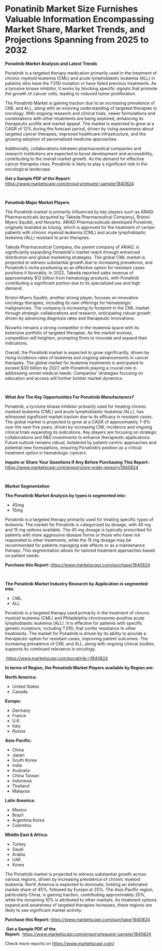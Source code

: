 <p><h1>Ponatinib Market Size Furnishes Valuable Information Encompassing Market Share, Market Trends, and Projections Spanning from 2025 to 2032</h1></p><p><strong>Ponatinib Market Analysis and Latest Trends</strong></p>
<p><p>Ponatinib is a targeted therapy medication primarily used in the treatment of chronic myeloid leukemia (CML) and acute lymphoblastic leukemia (ALL) in patients who have the T315I mutation or have failed previous treatments. As a tyrosine kinase inhibitor, it works by blocking specific signals that promote the growth of cancer cells, leading to reduced tumor proliferation.</p><p>The Ponatinib Market is gaining traction due to an increasing prevalence of CML and ALL, along with an evolving understanding of targeted therapies in oncology. With ongoing research and clinical trials, newer formulations and combinations with other treatments are being explored, enhancing its therapeutic profile and market appeal. The market is expected to grow at a CAGR of 12% during the forecast period, driven by rising awareness about targeted cancer therapies, improved healthcare infrastructure, and the growing adoption of personalized medicine approaches. </p><p>Additionally, collaborations between pharmaceutical companies and research institutions are expected to boost development and accessibility, contributing to the overall market growth. As the demand for effective cancer therapies rises, Ponatinib is likely to play a significant role in the oncological landscape.</p></p>
<p><strong>Get a Sample PDF of the Report:&nbsp;</strong> <a href="https://www.marketscagr.com/enquiry/request-sample/1840824?utm_campaign=2893&utm_medium=2&utm_source=Github&utm_content=ia&utm_term=08032025&utm_id=ponatinib">https://www.marketscagr.com/enquiry/request-sample/1840824</a></p>
<p>&nbsp;</p>
<p><strong>Ponatinib Major Market Players</strong></p>
<p><p>The Ponatinib market is primarily influenced by key players such as ARIAD Pharmaceuticals (acquired by Takeda Pharmaceutical Company), Bristol-Myers Squibb, and Novartis. ARIAD Pharmaceuticals developed Ponatinib, originally branded as Iclusig, which is approved for the treatment of certain patients with chronic myeloid leukemia (CML) and acute lymphoblastic leukemia (ALL) resistant to prior therapies.</p><p>Takeda Pharmaceutical Company, the parent company of ARIAD, is significantly expanding Ponatinib's market reach through enhanced distribution and global marketing strategies. The global CML market is projected to witness substantial growth due to increasing prevalence, and Ponatinib's niche positioning as an effective option for resistant cases positions it favorably. In 2022, Takeda reported sales revenue of approximately $12 billion from hematology products, with Ponatinib contributing a significant portion due to its specialized use and high demand.</p><p>Bristol-Myers Squibb, another strong player, focuses on innovative oncology therapies, including its own offerings for hematologic malignancies. The company is increasing its footprint in the CML market through strategic collaborations and research, anticipating robust growth driven by advancing diagnosis rates and therapeutic innovations.</p><p>Novartis remains a strong competitor in the leukemia space with its extensive portfolio of targeted therapies. As the market evolves, competition will heighten, prompting firms to innovate and expand their indications.</p><p>Overall, the Ponatinib market is expected to grow significantly, driven by rising incidence rates of leukemia and ongoing advancements in cancer therapies. The global market for leukemia treatments is anticipated to exceed $30 billion by 2027, with Ponatinib playing a crucial role in addressing unmet medical needs. Companies' strategies focusing on education and access will further bolster market dynamics.</p></p>
<p>&nbsp;</p>
<p><strong>What Are The Key Opportunities For Ponatinib Manufacturers?</strong></p>
<p><p>Ponatinib, a tyrosine kinase inhibitor primarily used for treating chronic myeloid leukemia (CML) and acute lymphoblastic leukemia (ALL), has witnessed significant market traction due to its efficacy in resistant cases. The global market is projected to grow at a CAGR of approximately 7-9% over the next five years, driven by increasing CML incidence and ongoing clinical trials expanding its indications. Key players are focusing on strategic collaborations and R&D investments to enhance therapeutic applications. Future outlook remains robust, bolstered by patient-centric approaches and potential new formulations, ensuring Ponatinib’s position as a critical treatment option in hematologic cancers.</p></p>
<p><strong>Inquire or Share Your Questions If Any Before Purchasing This Report:</strong> <a href="https://www.marketscagr.com/enquiry/pre-order-enquiry/1840824?utm_campaign=2893&utm_medium=2&utm_source=Github&utm_content=ia&utm_term=08032025&utm_id=ponatinib">https://www.marketscagr.com/enquiry/pre-order-enquiry/1840824</a></p>
<p>&nbsp;</p>
<p><strong>Market Segmentation</strong></p>
<p><strong>The Ponatinib Market Analysis by types is segmented into:</strong></p>
<p><ul><li>45mg</li><li>15mg</li></ul></p>
<p><p>Ponatinib is a targeted therapy primarily used for treating specific types of leukemia. The market for Ponatinib is categorized by dosage, with 45 mg and 15 mg options available. The 45 mg dosage is typically prescribed for patients with more aggressive disease forms or those who have not responded to other treatments, while the 15 mg dosage may be recommended for patients managing side effects or as a maintenance therapy. This segmentation allows for tailored treatment approaches based on patient needs.</p></p>
<p><strong>Purchase this Report:&nbsp;</strong><a href="https://www.marketscagr.com/purchase/1840824?utm_campaign=2893&utm_medium=2&utm_source=Github&utm_content=ia&utm_term=08032025&utm_id=ponatinib">https://www.marketscagr.com/purchase/1840824</a></p>
<p>&nbsp;</p>
<p><strong>The Ponatinib Market Industry Research by Application is segmented into:</strong></p>
<p><ul><li>CML</li><li>ALL</li></ul></p>
<p><p>Ponatinib is a targeted therapy used primarily in the treatment of chronic myeloid leukemia (CML) and Philadelphia chromosome-positive acute lymphoblastic leukemia (ALL). It is effective for patients with specific genetic mutations, including T315I, that confer resistance to other treatments. The market for Ponatinib is driven by its ability to provide a therapeutic option for resistant cases, improving patient outcomes. The increasing prevalence of CML and ALL, along with ongoing clinical studies, supports its continued relevance in oncology.</p></p>
<p><a href="https://www.marketscagr.com/ponatinib-r1840824?utm_campaign=2893&utm_medium=2&utm_source=Github&utm_content=ia&utm_term=08032025&utm_id=ponatinib">&nbsp;https://www.marketscagr.com/ponatinib-r1840824</a></p>
<p><strong>In terms of Region, the Ponatinib Market Players available by Region are:</strong></p>
<p>
    <p> <strong> North America: </strong>
        <ul>
            <li>United States</li>
            <li>Canada</li>
        </ul>
        </p> 
    <p> <strong> Europe: </strong>
        <ul>
            <li>Germany</li>
            <li>France</li>
            <li>U.K.</li>
            <li>Italy</li>
            <li>Russia</li>
        </ul>
        </p> 
    <p> <strong> Asia-Pacific: </strong>
        <ul>
            <li>China</li>
            <li>Japan</li>
            <li>South Korea</li>
            <li>India</li>
            <li>Australia</li>
            <li>China Taiwan</li>
            <li>Indonesia</li>
            <li>Thailand</li>
            <li>Malaysia</li>
        </ul>
        </p> 
    <p> <strong> Latin America: </strong>
        <ul>
            <li>Mexico</li>
            <li>Brazil</li>
            <li>Argentina Korea</li>
            <li>Colombia</li>
        </ul>
        </p> 
    <p> <strong> Middle East & Africa: </strong>
        <ul>
            <li>Turkey</li>
            <li>Saudi</li>
            <li>Arabia</li>
            <li>UAE</li>
            <li>Korea</li>
        </ul>
    </p>
    </p>
<p><p>The Ponatinib market is projected to witness substantial growth across various regions, driven by increasing prevalence of chronic myeloid leukemia. North America is expected to dominate, holding an estimated market share of 45%, followed by Europe at 25%. The Asia-Pacific region, particularly China, is gaining traction, contributing approximately 20%, while the remaining 10% is attributed to other markets. As treatment options expand and awareness of targeted therapies increases, these regions are likely to see significant market activity.</p></p>
<p><strong>Purchase this Report: </strong><a href="https://www.marketscagr.com/purchase/1840824?utm_campaign=2893&utm_medium=2&utm_source=Github&utm_content=ia&utm_term=08032025&utm_id=ponatinib">https://www.marketscagr.com/purchase/1840824</a></p>
<p>&nbsp;<strong>Get a Sample PDF of the Report:&nbsp;&nbsp;</strong><a href="https://www.marketscagr.com/enquiry/request-sample/1840824?utm_campaign=2893&utm_medium=2&utm_source=Github&utm_content=ia&utm_term=08032025&utm_id=ponatinib">https://www.marketscagr.com/enquiry/request-sample/1840824</a></p>
<p><strong></strong></p>
<p>Check more reports on <a href="https://www.marketscagr.com/?utm_campaign=2893&utm_medium=2&utm_source=Github&utm_content=ia&utm_term=08032025&utm_id=ponatinib">https://www.marketscagr.com/</a></p>